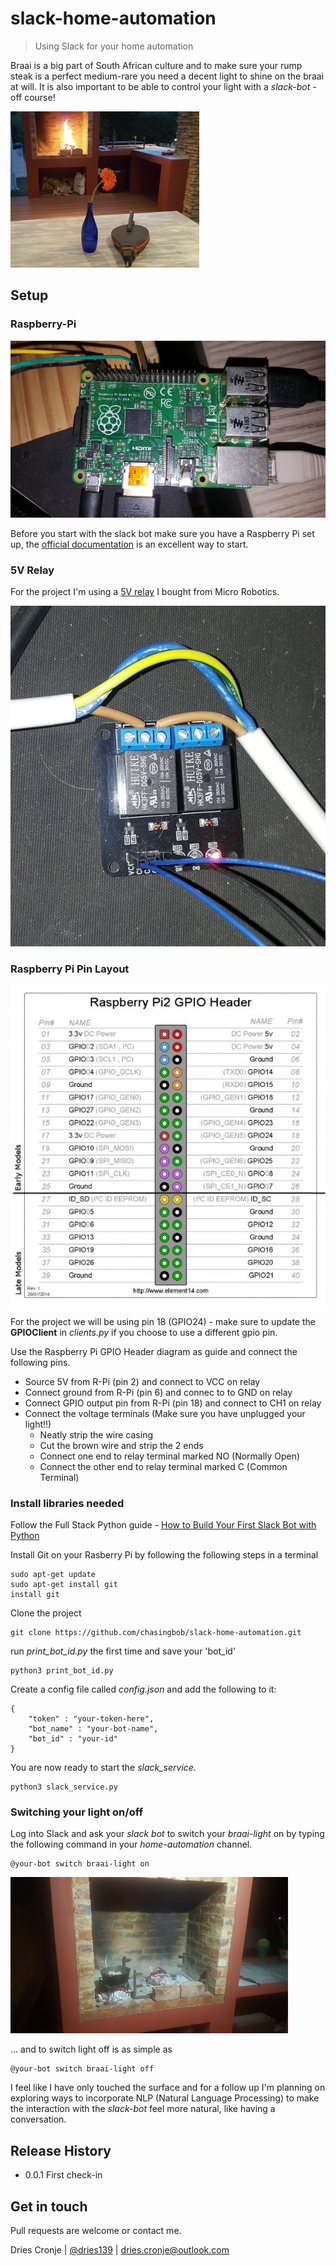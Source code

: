 # slack-home-automation
> Using Slack for your home automation

Braai is a big part of South African culture and to make sure your rump steak is a perfect medium-rare you need a decent light to shine on the braai at will. It is also important to be able to control your light with a *slack-bot* - off course!



![Braai area](images/braai.jpg)



## Setup


### Raspberry-Pi

![Raspberry Pi](images/pi.jpg)

Before you start with the slack bot make sure you have a Raspberry Pi set up, the [official documentation](https://www.raspberrypi.org/documentation/setup/) is an excellent way to start.

### 5V Relay

For the project I'm using a [5V relay](https://www.robotics.org.za/relay-2-channel-5-volt-im120525001?search=relay) I bought from Micro Robotics.

![5V Relay](images/relay.jpg)

### Raspberry Pi Pin Layout

![Raspberry Pi GPIO Header](images/pi-pin-layout.jpg)

For the project we will be using pin 18 (GPIO24) - make sure to update the **GPIOClient** in *clients.py* if you choose to use a different gpio pin.

Use the Raspberry Pi GPIO Header diagram as guide and connect the following pins.

* Source 5V from R-Pi (pin 2) and connect to VCC on relay
* Connect ground from R-Pi (pin 6) and connec to to GND on relay
* Connect GPIO output pin from R-Pi (pin 18) and connect to CH1 on relay 
* Connect the voltage terminals (Make sure you have unplugged your light!!)
    - Neatly strip the wire casing
    - Cut the brown wire and strip the 2 ends
    - Connect one end to relay terminal marked NO (Normally Open)
    - Connect the other end to relay terminal marked C (Common Terminal)

### Install libraries needed

Follow the Full Stack Python guide - [How to Build Your First Slack Bot with Python](https://www.fullstackpython.com/blog/build-first-slack-bot-python.html)

Install Git on your Rasberry Pi by following the following steps in a terminal

```
sudo apt-get update
sudo apt-get install git
install git
```

Clone the project

```
git clone https://github.com/chasingbob/slack-home-automation.git
```

run *print_bot_id.py* the first time and save your 'bot_id' 

```
python3 print_bot_id.py
```

Create a config file called *config.json* and add the following to it:

```
{
    "token" : "your-token-here",
    "bot_name" : "your-bot-name",
    "bot_id" : "your-id"
}
```

You are now ready to start the *slack_service*.

```
python3 slack_service.py
```

### Switching your light on/off

Log into Slack and ask your *slack bot* to switch your *braai-light* on by typing the following command in your *home-automation* channel.

```
@your-bot switch braai-light on
```

![With light on](images/braai-with-light.jpg)

... and to switch light off is as simple as

```
@your-bot switch braai-light off
```

I feel like I have only touched the surface and for a follow up I'm planning on exploring ways to incorporate NLP (Natural Language Processing) to make the interaction with the *slack-bot* feel more natural, like having a conversation.

## Release History

* 0.0.1 First check-in

## Get in touch

Pull requests are welcome or contact me.

Dries Cronje | [@dries139](twitter.com/dries139) | dries.cronje@outlook.com


